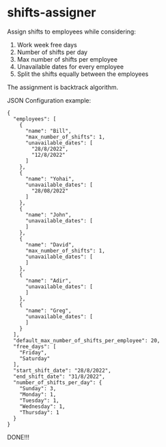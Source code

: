 # shifts-assigner
Assign shifts to employees while considering:
1. Work week free days
2. Number of shifts per day
3. Max number of shifts per employee
4. Unavailable dates for every employee
5. Split the shifts equally between the employees

The assignment is backtrack algorithm.

JSON Configuration example:
```
{
  "employees": [
    {
      "name": "Bill",
      "max_number_of_shifts": 1,
      "unavailable_dates": [
        "28/8/2022",
        "12/8/2022"
      ]
    },
    {
      "name": "Yohai",
      "unavailable_dates": [
        "28/08/2022"
      ]
    },
    {
      "name": "John",
      "unavailable_dates": [
      ]
    },
    {
      "name": "David",
      "max_number_of_shifts": 1,
      "unavailable_dates": [
      ]
    },
    {
      "name": "Adir",
      "unavailable_dates": [
      ]
    },
    {
      "name": "Greg",
      "unavailable_dates": [
      ]
    }
  ],
  "default_max_number_of_shifts_per_employee": 20,
  "free_days": [
    "Friday",
    "Saturday"
  ],
  "start_shift_date": "28/8/2022",
  "end_shift_date": "31/8/2022",
  "number_of_shifts_per_day": {
    "Sunday": 3,
    "Monday": 1,
    "Tuesday": 1,
    "Wednesday": 1,
    "Thursday": 1
  }
}
```

DONE!!!

